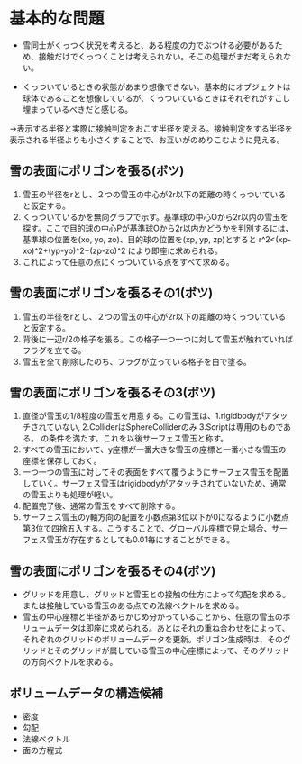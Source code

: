 # 基本的な問題

* 雪同士がくっつく状況を考えると、ある程度の力でぶつける必要があるため、接触だけでくっつくことは考えられない。そこの処理がまだ考えられない。

* くっついているときの状態があまり想像できない。基本的にオブジェクトは球体であることを想像しているが、くっついているときはそれぞれがすこし埋まっているべきだと感じる。  

→表示する半径と実際に接触判定をおこす半径を変える。接触判定をする半径を表示される半径よりも小さくすることで、お互いがのめりこむように見える。

## 雪の表面にポリゴンを張る(ボツ)

1. 雪玉の半径をrとし、２つの雪玉の中心が2r以下の距離の時くっついていると仮定する。
2. くっついているかを無向グラフで示す。基準球の中心Oから2r以内の雪玉を探す。ここで目的球の中心Pが基準球Oから2r以内かどうかを判別するには、基準球の位置を(xo, yo, zo)、目的球の位置を(xp, yp, zp)とすると r^2<(xp-xo)^2+(yp-yo)^2+(zp-zo)^2 により即座に求められる。
3. これによって任意の点にくっついている点をすべて求める。

## 雪の表面にポリゴンを張るその1(ボツ)

1. 雪玉の半径をrとし、２つの雪玉の中心が2r以下の距離の時くっついていると仮定する。
2. 背後に一辺r/2の格子を張る。この格子一つ一つに対して雪玉が触れていればフラグを立てる。
3. 雪玉を全て削除したのち、フラグが立っている格子を白で塗る。

## 雪の表面にポリゴンを張るその3(ボツ)

1. 直径が雪玉の1/8程度の雪玉を用意する。この雪玉は、1.rigidbodyがアタッチされていない, 2.ColliderはSphereColliderのみ 3.Scriptは専用のものである。 の条件を満たす。これを以後サーフェス雪玉と称す。
2. すべての雪玉において、y座標が一番大きな雪玉の座標と一番小さな雪玉の座標を保存しておく。
3. 一つ一つの雪玉に対してその表面をすべて覆うようにサーフェス雪玉を配置していく。サーフェス雪玉はrigidbodyがアタッチされていないため、通常の雪玉よりも処理が軽い。
4. 配置完了後、通常の雪玉をすべて削除する。
5. サーフェス雪玉のy軸方向の配置を小数点第3位以下が0になるように小数点第3位で四捨五入する。こうすることで、グローバル座標で見た場合、サーフェス雪玉が存在するとしても0.01毎にすることができる。

## 雪の表面にポリゴンを張るその4(ボツ)

* グリッドを用意し、グリッドと雪玉との接触の仕方によって勾配を求める。または接触している雪玉のある点での法線ベクトルを求める。
* 雪玉の中心座標と半径があらかじめ分かっていることから、任意の雪玉のボリュームデータは即座に求められる。あとはそれの重ね合わせをによって、それぞれのグリッドのボリュームデータを更新。ポリゴン生成時は、そのグリッドとそのグリッドが属している雪玉の中心座標によって、そのグリッドの方向ベクトルを求める。

## ボリュームデータの構造候補

* 密度
* 勾配
* 法線ベクトル
* 面の方程式